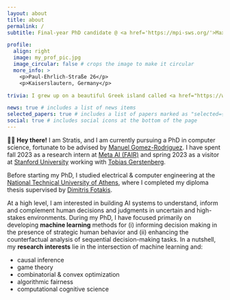 ```yaml
---
layout: about
title: about
permalink: /
subtitle: Final-year PhD candidate @ <a href='https://mpi-sws.org/'>Max Planck Institute for Software Systems</a>

profile:
  align: right
  image: my_prof_pic.jpg
  image_circular: false # crops the image to make it circular
  more_info: >
    <p>Paul-Ehrlich-Straße 26</p>
    <p>Kaiserslautern, Germany</p>

trivia: I grew up on a beautiful Greek island called <a href="https://www.youtube.com/watch?v=BY2RUJdH2Is">Lesvos</a>. In my free time, I enjoy (trail) running and playing the guitar.

news: true # includes a list of news items
selected_papers: true # includes a list of papers marked as "selected={true}"
social: true # includes social icons at the bottom of the page
---
```


👋🏼 **Hey there!** I am Stratis, and I am currently pursuing a PhD in computer science, fortunate to be advised by [Manuel Gomez-Rodriguez](https://people.mpi-sws.org/~manuelgr/).
I have spent fall 2023 as a research intern at [Meta AI (FAIR)](https://ai.meta.com/) and spring 2023 as a visitor at [Stanford University](https://www.stanford.edu/) working with [Tobias Gerstenberg](https://cicl.stanford.edu/member/tobias_gerstenberg/).
<!--  -->
Before starting my PhD, I studied electrical & computer engineering at the [National Technical University of Athens](https://ntua.gr/en/), where I completed my diploma thesis supervised by [Dimitris Fotakis](http://www.softlab.ntua.gr/~fotakis/).

At a high level, I am interested in building AI systems to understand, inform and complement human decisions and judgments in uncertain and high-stakes environments. During my PhD, I have focused primarily on developing **machine learning** methods for (i) informing decision making in the presence of strategic human behavior and (ii) enhancing the counterfactual analysis of sequential decision-making tasks. In a nutshell, my **research interests** lie in the intersection of machine learning and:
* causal inference
* game theory
* combinatorial & convex optimization
* algorithmic fairness
* computational cognitive science
